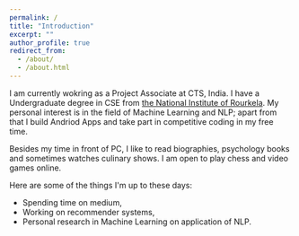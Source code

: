 ```yaml
---
permalink: /
title: "Introduction"
excerpt: ""
author_profile: true
redirect_from: 
  - /about/
  - /about.html
---
```


I am currently wokring as a Project Associate at CTS, India. I have a Undergraduate degree in CSE from [the National Institute of Rourkela](https://http://nitrkl.ac.in/). My personal interest is in the field of Machine Learning and NLP; apart from that I build Andriod Apps and take part in competitive coding in my free time. 

Besides my time in front of PC, I like to read biographies, psychology books and sometimes watches culinary shows. I am open to play chess and video games online.

Here are some of the things I'm up to these days:
* Spending time on medium,
* Working on recommender systems,
* Personal research in Machine Learning on application of NLP.
